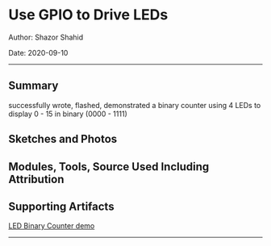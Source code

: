 # Use GPIO to Drive LEDs

Author: Shazor Shahid

Date: 2020-09-10

-----

## Summary

successfully wrote, flashed, demonstrated a binary counter using 4 LEDs to 
display 0 - 15 in binary (0000 - 1111)


## Sketches and Photos


## Modules, Tools, Source Used Including Attribution


## Supporting Artifacts

[LED Binary Counter demo](https://drive.google.com/file/d/163fOL9W1i1p3Ix6l-Td1siTURlOO02Gf/view?usp=sharing)

-----
